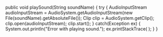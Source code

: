   public void playSound(String soundName)
    {
      try 
      {
       AudioInputStream audioInputStream = AudioSystem.getAudioInputStream(new File(soundName).getAbsoluteFile());
       Clip clip = AudioSystem.getClip();
       clip.open(audioInputStream);
       clip.start();
      }
      catch(Exception ex)
      {
        System.out.println("Error with playing sound.");
        ex.printStackTrace( );
      }
    }
